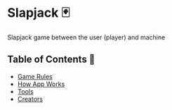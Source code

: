 # Slapjack 🃏
Slapjack game between the user (player) and machine

## Table of Contents 🎴
- [Game Rules](#features)
- [How App Works](#tools)
- [Tools](#creators)
- [Creators]()



